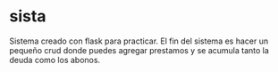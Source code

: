 # sista
Sistema creado con flask para practicar.
El fin del sistema es hacer un pequeño crud donde puedes agregar prestamos y se acumula tanto la deuda como los abonos.
